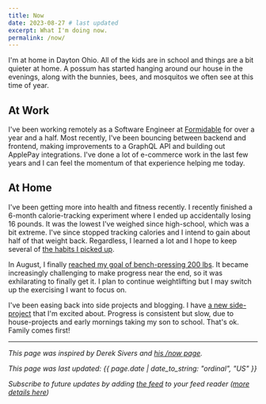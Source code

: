 ```yaml
---
title: Now
date: 2023-08-27 # last updated
excerpt: What I'm doing now.
permalink: /now/
---
```


I'm at home in Dayton Ohio. All of the kids are in school and things are a bit quieter at home. A possum has started hanging around our house in the evenings, along with the bunnies, bees, and mosquitos we often see at this time of year.

## At Work

I've been working remotely as a Software Engineer at [Formidable](https://formidable.com/) for over a year and a half. Most recently, I've been bouncing between backend and frontend, making improvements to a GraphQL API and building out ApplePay integrations. I've done a lot of e-commerce work in the last few years and I can feel the momentum of that experience helping me today.

## At Home

I've been getting more into health and fitness recently. I recently finished a 6-month calorie-tracking experiment where I ended up accidentally losing 16 pounds. It was the lowest I've weighed since high-school, which was a bit extreme. I've since stopped tracking calories and I intend to gain about half of that weight back. Regardless, I learned a lot and I hope to keep several of [the habits I picked up](https://www.bryanbraun.com/2023/08/22/good-eating-habits/).

In August, I finally [reached my goal of bench-pressing 200 lbs](https://www.bryanbraun.com/2023/08/26/200-lbs/). It became increasingly challenging to make progress near the end, so it was exhilarating to finally get it. I plan to continue weightlifting but I may switch up the exercising I want to focus on.

I've been easing back into side projects and blogging. I have [a new side-project](https://github.com/bryanbraun/lets-get-creative) that I'm excited about. Progress is consistent but slow, due to house-projects and early mornings taking my son to school. That's ok. Family comes first!

---

_This page was inspired by Derek Sivers and [his /now page](https://sivers.org/now)._

_This page was last updated: {{ page.date | date_to_string: "ordinal", "US" }}_

_Subscribe to future updates by adding [the feed]({{site.url}}/now.json) to your feed reader ([more details here](https://aboutfeeds.com/))_
